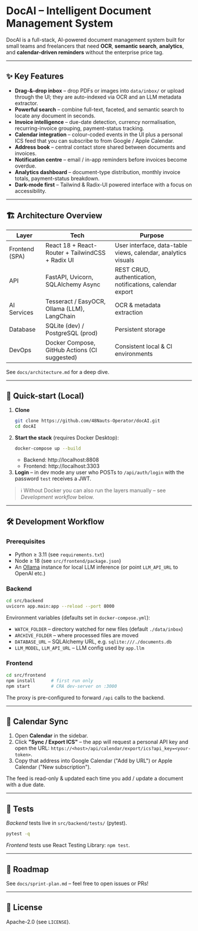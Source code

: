 # DocAI – Intelligent Document Management System

DocAI is a full-stack, AI-powered document management system built for small teams and freelancers that need **OCR**, **semantic search**, **analytics**, and **calendar-driven reminders** without the enterprise price tag.

---

## ✨ Key Features

* **Drag-&-drop inbox** – drop PDFs or images into `data/inbox/` or upload through the UI; they are auto-indexed via OCR and an LLM metadata extractor.
* **Powerful search** – combine full-text, faceted, and semantic search to locate any document in seconds.
* **Invoice intelligence** – due-date detection, currency normalisation, recurring-invoice grouping, payment-status tracking.
* **Calendar integration** – colour-coded events in the UI plus a personal ICS feed that you can subscribe to from Google / Apple Calendar.
* **Address book** – central contact store shared between documents and invoices.
* **Notification centre** – email / in-app reminders before invoices become overdue.
* **Analytics dashboard** – document-type distribution, monthly invoice totals, payment-status breakdown.
* **Dark-mode first** – Tailwind & Radix-UI powered interface with a focus on accessibility.

---

## 🏗 Architecture Overview

| Layer          | Tech                                                     | Purpose |
| -------------- | -------------------------------------------------------- | ------- |
| Frontend (SPA) | React 18 + React-Router + TailwindCSS + Radix UI        | User interface, data-table views, calendar, analytics visuals |
| API            | FastAPI, Uvicorn, SQLAlchemy Async                      | REST CRUD, authentication, notifications, calendar export |
| AI Services    | Tesseract / EasyOCR, Ollama (LLM), LangChain            | OCR & metadata extraction |
| Database       | SQLite (dev) / PostgreSQL (prod)                        | Persistent storage |
| DevOps         | Docker Compose, GitHub Actions (CI suggested)           | Consistent local & CI environments |

See `docs/architecture.md` for a deep dive.

---

## 🚀 Quick-start (Local)

1. **Clone**
   ```bash
   git clone https://github.com/48Nauts-Operator/docAI.git
   cd docAI
   ```
2. **Start the stack** (requires Docker Desktop):
   ```bash
   docker-compose up --build
   ```
   * Backend: http://localhost:8808
   * Frontend: http://localhost:3303
3. **Login** – in dev mode any user who POSTs to `/api/auth/login` with the password `test` receives a JWT.

> ℹ️  Without Docker you can also run the layers manually – see *Development workflow* below.

---

## 🛠 Development Workflow

### Prerequisites

* Python ≥ 3.11  (see `requirements.txt`)
* Node ≥ 18      (see `src/frontend/package.json`)
* An [Ollama](https://github.com/jmorganca/ollama) instance for local LLM inference (or point `LLM_API_URL` to OpenAI etc.)

### Backend

```bash
cd src/backend
uvicorn app.main:app --reload --port 8000
```

Environment variables (defaults set in `docker-compose.yml`):
* `WATCH_FOLDER` – directory watched for new files (default `./data/inbox`)
* `ARCHIVE_FOLDER` – where processed files are moved
* `DATABASE_URL` – SQLAlchemy URL, e.g. `sqlite:///./documents.db`
* `LLM_MODEL`, `LLM_API_URL` – LLM config used by `app.llm`

### Frontend

```bash
cd src/frontend
npm install      # first run only
npm start        # CRA dev-server on :3000
```

The proxy is pre-configured to forward `/api` calls to the backend.

---

## 📅 Calendar Sync

1. Open **Calendar** in the sidebar.
2. Click **"Sync / Export ICS"** – the app will request a personal API key and open the URL:
   `https://<host>/api/calendar/export/ics?api_key=<your-token>`.
3. Copy that address into Google Calendar ("Add by URL") or Apple Calendar ("New subscription").

The feed is read-only & updated each time you add / update a document with a due date.

---

## 🧪 Tests

*Backend* tests live in `src/backend/tests/` (pytest).

```bash
pytest -q
```

*Frontend* tests use React Testing Library: `npm test`.

---

## 🎯 Roadmap

See `docs/sprint-plan.md` – feel free to open issues or PRs!

---

## 📄 License

Apache-2.0 (see `LICENSE`). 